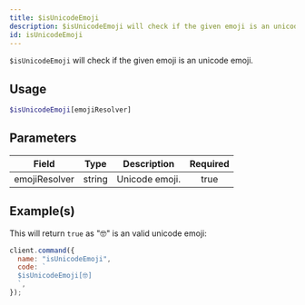 ```yaml
---
title: $isUnicodeEmoji
description: $isUnicodeEmoji will check if the given emoji is an unicode emoji.
id: isUnicodeEmoji
---
```


`$isUnicodeEmoji` will check if the given emoji is an unicode emoji.

## Usage

```php
$isUnicodeEmoji[emojiResolver]
```

## Parameters

| Field         | Type   | Description    | Required |
| ------------- | ------ | -------------- | :------: |
| emojiResolver | string | Unicode emoji. |   true   |

## Example(s)

This will return `true` as "🤓" is an valid unicode emoji:

```javascript
client.command({
  name: "isUnicodeEmoji",
  code: `
  $isUnicodeEmoji[🤓]
  `,
});
```
